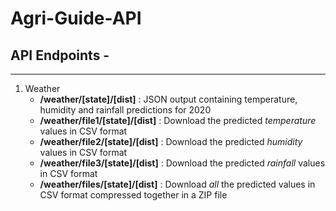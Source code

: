 # Agri-Guide-API

## API Endpoints - 
-----

1. Weather
    * **/weather/[state]/[dist]** : JSON output containing temperature, humidity and rainfall predictions for 2020
    * **/weather/file1/[state]/[dist]** : Download the predicted _temperature_ values in CSV format
    * **/weather/file2/[state]/[dist]** : Download the predicted _humidity_ values in CSV format
    * **/weather/file3/[state]/[dist]** : Download the predicted _rainfall_ values in CSV format
    * **/weather/files/[state]/[dist]** : Download _all_ the predicted values in CSV format compressed together in a ZIP file
    

